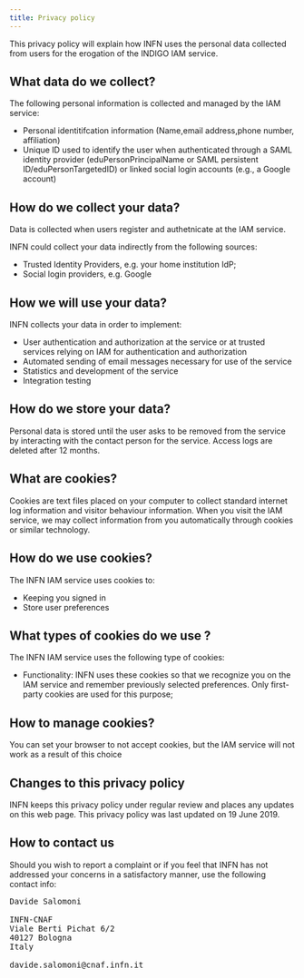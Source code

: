 ```yaml
---
title: Privacy policy
---
```


This privacy policy will explain how INFN uses the personal data collected from
users for the erogation of the INDIGO IAM service.

## What data do we collect? 

The following  personal information is collected and managed by the IAM service:
- Personal identitifcation information (Name,email address,phone number,
  affiliation)
- Unique ID used to identify the user when authenticated through a SAML
  identity provider (eduPersonPrincipalName or SAML persistent
  ID/eduPersonTargetedID) or linked social login accounts (e.g., a Google
  account)

## How do we collect your data?

Data is collected when users register and authetnicate at the IAM service.

INFN could collect your data indirectly from the following sources:
- Trusted Identity Providers, e.g. your home institution IdP;
- Social login providers, e.g. Google

## How we will use your data?

INFN collects your data in order to implement: 
- User authentication and authorization at the service or at trusted services relying on IAM for authentication and authorization
- Automated sending of email messages necessary for use of the service
- Statistics and development of the service 
- Integration testing 

## How do we store your data?

Personal data is stored until the user asks to be removed from the service by
interacting with the contact person for the service. Access logs are deleted
after 12 months.

## What are cookies?

Cookies are text files placed on your computer to collect standard internet log
information and visitor behaviour information. When you visit the IAM service,
we may collect information from you automatically through cookies or similar
technology.

## How do we use cookies?

The INFN IAM service uses cookies to:
- Keeping you signed in
- Store user preferences

## What types of cookies do we use ?

The INFN IAM service uses the following type of cookies:

- Functionality: INFN uses these cookies so that we recognize you on the
  IAM service and remember previously selected preferences. Only first-party
  cookies are used for this purpose;


## How to manage cookies?

You can set your browser to not accept cookies, but the IAM service will not
work as a result of this choice

## Changes to this privacy policy

INFN keeps this privacy policy under regular review and places any updates on
this web page. This privacy policy was last updated on 19 June 2019.

## How to contact us 

Should you wish to report a complaint or if you feel that INFN has not
addressed your concerns in a satisfactory manner, use the following contact
info:

<pre>
Davide Salomoni 

INFN-CNAF
Viale Berti Pichat 6/2
40127 Bologna  
Italy

davide.salomoni@cnaf.infn.it
</pre>
